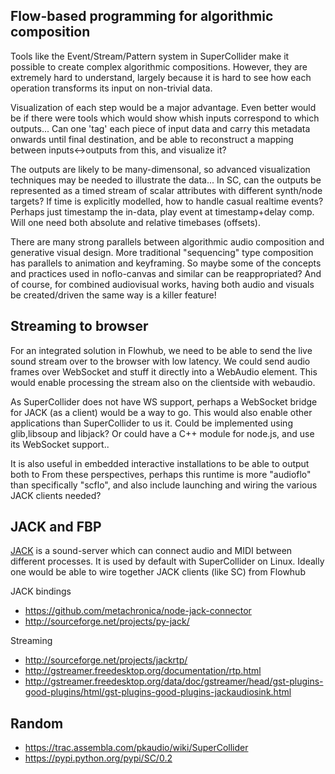 
Flow-based programming for algorithmic composition
--------------------------------

Tools like the Event/Stream/Pattern system in SuperCollider make
it possible to create complex algorithmic compositions.
However, they are extremely hard to understand, largely because
it is hard to see how each operation transforms its input on
non-trivial data.

Visualization of each step would be a major advantage.
Even better would be if there were tools which would show whish inputs
correspond to which outputs...
Can one 'tag' each piece of input data and carry this metadata onwards
until final destination, and be able to reconstruct a mapping between inputs<->outputs from this, and visualize it?

The outputs are likely to be many-dimensonal, so advanced visualization
techniques may be needed to illustrate the data...
In SC, can the outputs be represented as a timed stream of
scalar attributes with different synth/node targets?
If time is explicitly modelled, how to handle casual realtime events?
Perhaps just timestamp the in-data, play event at timestamp+delay comp.
Will one need both absolute and relative timebases (offsets).

There are many strong parallels between algorithmic audio composition
and generative visual design. More traditional "sequencing" type composition
has parallels to animation and keyframing. So maybe some of the concepts and
practices used in noflo-canvas and similar can be reappropriated?
And of course, for combined audiovisual works, having both audio and visuals be
created/driven the same way is a killer feature!


Streaming to browser
---------------------
For an integrated solution in Flowhub, we need to be able to send the live sound stream
over to the browser with low latency.
We could send audio frames over WebSocket and stuff it directly into a WebAudio element.
This would enable processing the stream also on the clientside with webaudio.

As SuperCollider does not have WS support, perhaps a WebSocket bridge for JACK (as a client)
would be a way to go. This would also enable other applications than SuperCollider to us it.
Could be implemented using glib,libsoup and libjack?
Or could have a C++ module for node.js, and use its WebSocket support..

It is also useful in embedded interactive installations to be able to output both to
From these perspectives, perhaps this runtime is more "audioflo" than specifically "scflo",
and also include launching and wiring the various JACK clients needed?



JACK and FBP
--------------
[JACK](http://jackaudio.org/) is a sound-server which can connect audio and MIDI between
different processes. It is used by default with SuperCollider on Linux.
Ideally one would be able to wire together JACK clients (like SC) from Flowhub

JACK bindings
* https://github.com/metachronica/node-jack-connector
* http://sourceforge.net/projects/py-jack/

Streaming
* http://sourceforge.net/projects/jackrtp/
* http://gstreamer.freedesktop.org/documentation/rtp.html
* http://gstreamer.freedesktop.org/data/doc/gstreamer/head/gst-plugins-good-plugins/html/gst-plugins-good-plugins-jackaudiosink.html

Random
---------

* https://trac.assembla.com/pkaudio/wiki/SuperCollider
* https://pypi.python.org/pypi/SC/0.2


